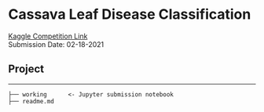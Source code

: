 # Cassava Leaf Disease Classification

[Kaggle Competition Link](https://www.kaggle.com/c/cassava-leaf-disease-classification)  
Submission Date: 02-18-2021

## Project
---
```
├── working      <- Jupyter submission notebook
├── readme.md
```